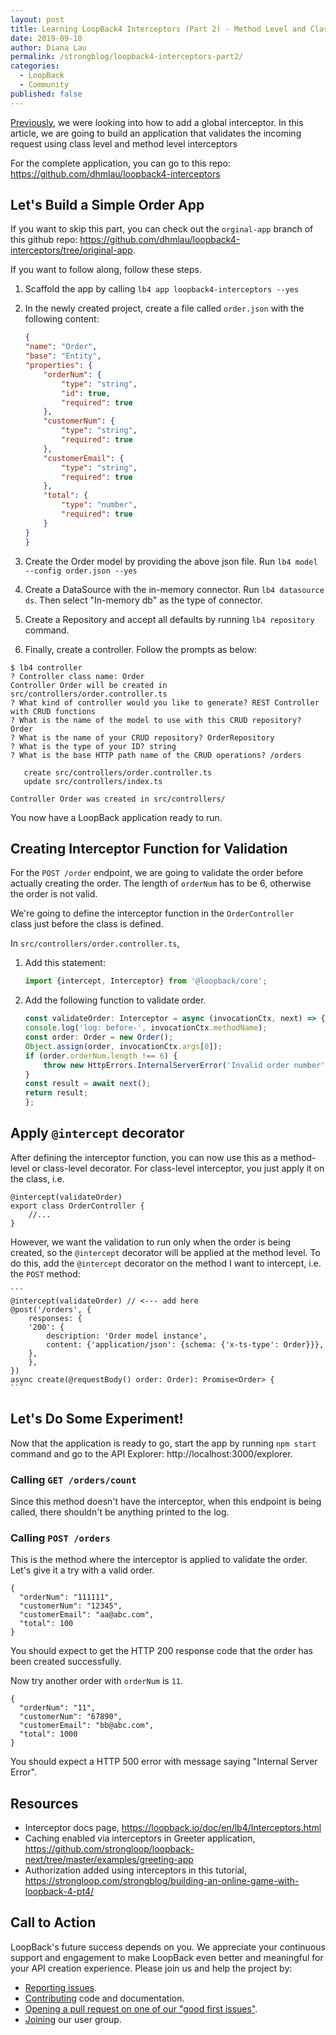 ```yaml
---
layout: post
title: Learning LoopBack4 Interceptors (Part 2) - Method Level and Class Level Interceptors
date: 2019-09-10
author: Diana Lau
permalink: /strongblog/loopback4-interceptors-part2/
categories:
  - LoopBack
  - Community
published: false
---
```


[Previously](https://strongloop.com/strongblog/loopback4-interceptors-part1/), we were looking into how to add a global interceptor. In this article, we are going to build an application that validates the incoming request using class level and method level interceptors 

For the complete application, you can go to this repo: https://github.com/dhmlau/loopback4-interceptors

<!--more-->

## Let's Build a Simple Order App

If you want to skip this part, you can check out the `orginal-app` branch of this github repo: https://github.com/dhmlau/loopback4-interceptors/tree/original-app.

If you want to follow along, follow these steps.

1. Scaffold the app by calling `lb4 app loopback4-interceptors --yes`

2. In the newly created project, create a file called `order.json` with the following content:

    ```json
    {
    "name": "Order",
    "base": "Entity",
    "properties": {
        "orderNum": {
            "type": "string",
            "id": true,
            "required": true
        },
        "customerNum": {
            "type": "string",
            "required": true
        },
        "customerEmail": {
            "type": "string",
            "required": true
        },
        "total": {
            "type": "number",
            "required": true
        }
    }
    }
    ```

3. Create the Order model by providing the above json file. Run `lb4 model --config order.json --yes`

4. Create a DataSource with the in-memory connector. Run `lb4 datasource ds`.  Then select "In-memory db" as the type of connector. 

5. Create a Repository and accept all defaults by running `lb4 repository` command.

6. Finally, create a controller. Follow the prompts as below:
```
$ lb4 controller
? Controller class name: Order
Controller Order will be created in src/controllers/order.controller.ts
? What kind of controller would you like to generate? REST Controller with CRUD functions
? What is the name of the model to use with this CRUD repository? Order
? What is the name of your CRUD repository? OrderRepository
? What is the type of your ID? string
? What is the base HTTP path name of the CRUD operations? /orders

   create src/controllers/order.controller.ts
   update src/controllers/index.ts

Controller Order was created in src/controllers/
```

You now have a LoopBack application ready to run.

## Creating Interceptor Function for Validation

For the `POST /order` endpoint, we are going to validate the order before actually creating the order. The length of `orderNum` has to be 6, otherwise the order is not valid. 

We're going to define the interceptor function in the `OrderController` class just before the class is defined. 

In `src/controllers/order.controller.ts`, 
1. Add this statement:
    ```ts
    import {intercept, Interceptor} from '@loopback/core';
    ```

2. Add the following function to validate order.  
    ```ts
    const validateOrder: Interceptor = async (invocationCtx, next) => {
    console.log('log: before-', invocationCtx.methodName);
    const order: Order = new Order();
    Object.assign(order, invocationCtx.args[0]);
    if (order.orderNum.length !== 6) {
        throw new HttpErrors.InternalServerError('Invalid order number');
    }
    const result = await next();
    return result;
    };
    ```

## Apply `@intercept` decorator

After defining the interceptor function, you can now use this as a method-level or class-level decorator. For class-level interceptor, you just apply it on the class, i.e.

```
@intercept(validateOrder)
export class OrderController {
    //...
}
```

However, we want the validation to run only when the order is being created, so the `@intercept` decorator will be applied at the method level. To do this, add the `@intercept` decorator on the method I want to intercept, i.e. the `POST` method:

    ```
    @intercept(validateOrder) // <--- add here
    @post('/orders', {
        responses: {
        '200': {
            description: 'Order model instance',
            content: {'application/json': {schema: {'x-ts-type': Order}}},
        },
        },
    })
    async create(@requestBody() order: Order): Promise<Order> {
    ```

## Let's Do Some Experiment! 

Now that the application is ready to go, start the app by running `npm start` command and go to the API Explorer: http://localhost:3000/explorer.


### Calling `GET /orders/count`

Since this method doesn't have the interceptor, when this endpoint is being called, there shouldn't be anything printed to the log. 

### Calling `POST /orders`

This is the method where the interceptor is applied to validate the order. Let's give it a try with a valid order.
``` 
{
  "orderNum": "111111",
  "customerNum": "12345",
  "customerEmail": "aa@abc.com",
  "total": 100
}
```
You should expect to get the HTTP 200 response code that the order has been created successfully.

Now try another order with `orderNum` is `11`. 
``` 
{
  "orderNum": "11",
  "customerNum": "67890",
  "customerEmail": "bb@abc.com",
  "total": 1000
}
```
You should expect a HTTP 500 error with message saying "Internal Server Error".

## Resources 

- Interceptor docs page, https://loopback.io/doc/en/lb4/Interceptors.html
- Caching enabled via interceptors in Greeter application, https://github.com/strongloop/loopback-next/tree/master/examples/greeting-app
- Authorization added using interceptors in this tutorial, https://strongloop.com/strongblog/building-an-online-game-with-loopback-4-pt4/

## Call to Action

LoopBack's future success depends on you. We appreciate your continuous support and engagement to make LoopBack even better and meaningful for your API creation experience. Please join us and help the project by:

- [Reporting issues](https://github.com/strongloop/loopback-next/issues).
- [Contributing](https://github.com/strongloop/loopback-next/blob/master/docs/CONTRIBUTING.md)
  code and documentation.
- [Opening a pull request on one of our "good first issues"](https://github.com/strongloop/loopback-next/labels/good%20first%20issue).
- [Joining](https://github.com/strongloop/loopback-next/issues/110) our user group.
